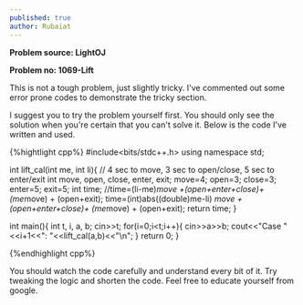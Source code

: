 ```yaml
---
published: true
author: Rubaiat
---
```

**Problem source: LightOJ**

**Problem no: 1069-Lift**

This is not a tough problem, just slightly tricky. I've commented out some error prone codes to demonstrate the tricky section.

I suggest you to try the problem yourself first. You should only see the solution when you're certain that you can't solve it. Below is the code I've written and used.

{%hightlight cpp%}
#include<bits/stdc++.h>
using namespace std;

int lift_cal(int me, int li){
  // 4 sec to move, 3 sec to open/close, 5 sec to enter/exit
  int move, open, close, enter, exit;
  move=4; open=3; close=3; enter=5; exit=5;
  int time;
  //time=(li-me)*move +(open+enter+close)+ (me*move) + (open+exit);
  time=(int)abs((double)me-li) *move +(open+enter+close)+ (me*move) + (open+exit);
  return time;
}

int main(){
  int t, i, a, b;
  cin>>t;
  for(i=0;i<t;i++){
    cin>>a>>b;
    cout<<"Case "<<i+1<<": "<<lift_cal(a,b)<<"\n";
  }
  return 0;
}

{%endhighlight cpp%}

You should watch the code carefully and understand every bit of it. Try tweaking the logic and shorten the code. Feel free to educate yourself from google.
